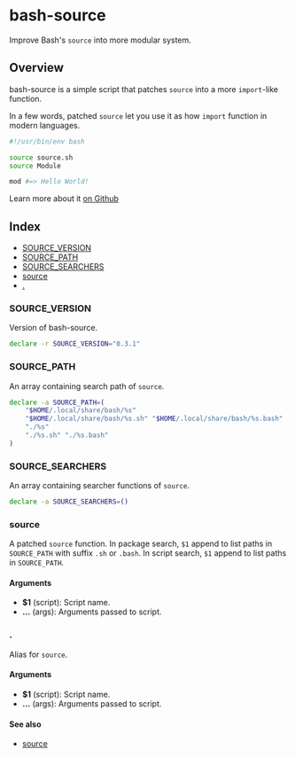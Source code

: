 # bash-source

Improve Bash's `source` into more modular system.

## Overview

bash-source is a simple script that patches `source` into a more `import`-like function.

In a few words, patched `source` let you use it as how `import` function in modern languages.
```bash
#!/usr/bin/env bash

source source.sh
source Module

mod #=> Hello World!
```

Learn more about it [on Github](https://github.com/UrNightmaree/bash-source)

## Index

* [SOURCE_VERSION](#source_version)
* [SOURCE_PATH](#source_path)
* [SOURCE_SEARCHERS](#source_searchers)
* [source](#source)
* [.](#)

### SOURCE_VERSION
Version of bash-source.
```bash
declare -r SOURCE_VERSION="0.3.1"
```

### SOURCE_PATH
An array containing search path of `source`.
```bash
declare -a SOURCE_PATH=(
    "$HOME/.local/share/bash/%s"
    "$HOME/.local/share/bash/%s.sh" "$HOME/.local/share/bash/%s.bash"
    "./%s"
    "./%s.sh" "./%s.bash"
)
```

### SOURCE_SEARCHERS
An array containing searcher functions of `source`.
```bash
declare -a SOURCE_SEARCHERS=()
```

### source

A patched `source` function. In package search, `$1` append to list paths in `SOURCE_PATH` with suffix `.sh` or `.bash`. In script search, `$1` append to list paths in `SOURCE_PATH`.

#### Arguments

* **$1** (script): Script name.
* **...** (args): Arguments passed to script.

### .

Alias for `source`.

#### Arguments

* **$1** (script): Script name.
* **...** (args): Arguments passed to script.

#### See also

* [source](#source)

